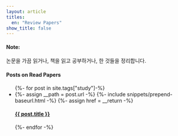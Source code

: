 ```yaml
---
layout: article
titles:
  en: "Review Papers"
show_title: false
---
```


#### Note:
논문을 가끔 읽거나, 책을 읽고 공부하거나, 한 것들을 정리합니다.

#### Posts on Read Papers
<div class="post-list">
  <ul>
    {%- for post in site.tags["study"]-%}
    <li>
      {%- assign __path = post.url -%}
      {%- include snippets/prepend-baseurl.html -%}
      {%- assign href = __return -%}
      <div>
        <h4><a href="{{ href }}">{{ post.title }}</a></h4>
      </div>
    </li>
    {%- endfor -%}
  </ul>
</div>



<script>
  {%- include scripts/home.js -%}
</script>
